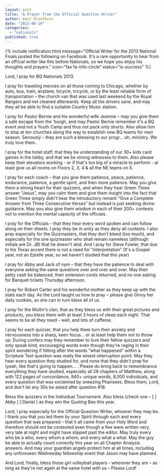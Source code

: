 ```yaml
---
layout: post
title: "A Prayer from the Official Question Writer"
author: Kent Kloefkorn
date: "2013-06-29"
categories: 
  - "nationals"
published: true
---
```


{% include notification.html
   message="Official Writer for the 2013 National Finals  posted the following on Facebook. It's a rare opportunity to hear from an official writer like this before Nationals, so we hope you enjoy his thoughts and prayers."
   icon="fas fa-info-circle"
   status="is-success" %}
  
Lord, I pray for BQ Nationals 2013. 
  
I pray for traveling mercies on all those coming to Chicago, whether by auto, bus, train, airplane, bicycle, tricycle, or by the least reliable form of transportation – the church van that was used last weekend by the Royal Rangers and not cleaned afterwards. Keep all the drivers sane, and may they all be able to find a suitable Country Music station.  
  
I pray for Pastor Bernie and his wonderful wife Jeannie – may you give them a safe escape from the 'burgh, and may Pastor Bernie remember it's a BQ event and not a Youth Camp and thus not pack only shorts. Also allow him to stop at ten churches along the way to establish new BQ teams for next season. Seriously – they are such a blessing to our progr… uh, ministry. We truly love them.  
  
I pray for the hotel staff, that they be understanding of our 30+ kids card games in the lobby, and that we be strong witnesses to them. Also please keep their elevators working - or if that's too big of a miracle to perform - at least give us all rooms on Floors 2, 3, 4 & all the NE teams on 5. 
  
I pray for each coach – that you give them patience, peace, patience, endurance, patience, a gentle spirit, and then more patience. May you give them a strong heart for their quizzers, and when they hear Green Three answer “Jesus”, may you calm them and give them insight into the fact that Green Three simply didn't hear the introductory remark “Give a Complete Answer from Three Consecutive Verses” but instead is just seeking divine guidance. May you also give them wisdom in each of their 200+ contests not to mention the mental capacity of the officials.  
  
I pray for the Officials – that they hear every word spoken and can follow along on their sheets. I pray they be in unity as they deny all contests. I also pray especially for the Quizmasters, that they don't bleed (too much), and especially for the one quizmaster who shall remain nameless (although initials are Dr. JB) that he doesn't skid. And I pray for Steve Fowler, that due to his Texas accent there is not a need for “interpretation” (It's a Gospel year, not an Epistle year, so we haven't studied that this year)  
  
I pray for Abby and Jack of nym – that they have the patience to deal with everyone asking the same questions over and over and over. May their petty cash be balanced, their extension cords returned, and no one asking for Banquet tickets Thursday afternoon.  
  
I pray for Robert Carter and his wonderful mother as they keep up with the stats each day. As the Lord taught us how to pray – please give Ginny her daily cookies, so she can in turn bless all of us.  
  
I pray for the Mullin's clan, that as they bless us with their great pictures and products, you bless them with at least 3 hours of sleep each night. That seems to be all they need – well, and lots of caffeine.  
  
I pray for each quizzer, that you help them turn their anxiety and nervousness into a sharp, keen focus… or at least help them not to throw up. During confers may they remember to love their fellow quizzers and only speak kind, encouraging words even though they're raging in their spirit wondering if hitting after the words “what happened” within a Scripture Text question was really the wisest interruption point. May they hear every question they studied for, and none that they didn't prep for (yeah, like that's going to happen… . Please do bring back to remembrance everything they have studied, especially all 28 chapters of Matthew, along with 122 pages of concordance, 940+ unique words, 8,000 individuals, and every question that was exclaimed by sneezing Pharisees. Bless them, Lord, and don't let any 30s be asked after question #18. 
  
Bless the quizzers in the Individual Tournament. Also bless (check one – \[ \] Abby \[ \] Daniel ) as they win the Quoting Bee this year.  
  
Lord, I pray especially for the Official Question Writer, whoever they may be. I thank you that you led them by your Spirit through each and every question that was prepared – that it all came from your Holy Word and therefore should not be contested even though a few were written very, very late at night and might have slipped past the editor. May truly every who be a who, every whom a whom, and every what a what. May the guy be able to actually count correctly this year on all Chapter Analysis answers. And may your guardian angels protect him at all times, including any unforeseen Wednesday fellowship event that Jason may have planned.  
  
And Lord, finally, bless those girl volleyball players - wherever they are – as long as they're not again at the same hotel with us – Please Lord!
